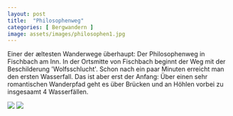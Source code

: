 ```yaml
---
layout: post
title:  "Philosophenweg"
categories: [ Bergwandern ]
image: assets/images/philosophen1.jpg
---
```

Einer der æltesten Wanderwege überhaupt: Der Philosophenweg in Fischbach am Inn.
In der Ortsmitte von Fischbach beginnt der Weg mit der Beschilderung 'Wolfsschlucht'. Schon nach ein paar Minuten erreicht man den ersten Wasserfall. 
Das ist aber erst der Anfang: Über einen sehr romantischen Wanderpfad geht es über Brücken und an Höhlen vorbei zu insgesaamt 4 Wasserfällen.


<img src="/assets/images/philosophen2.jpg" class="inline"/>


<img src="/assets/images/philosophen3.jpg" class="inline"/>
